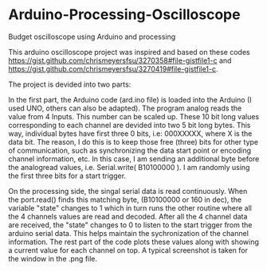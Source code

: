 # Arduino-Processing-Oscilloscope
Budget oscilloscope using Arduino and processing

This arduino oscilloscope project was inspired and based on these codes https://gist.github.com/chrismeyersfsu/3270358#file-gistfile1-c
and https://gist.github.com/chrismeyersfsu/3270419#file-gistfile1-c.

The project is devided into two parts:

In the first part, the Arduino code (ard.ino file) is loaded into the Arduino (I used UNO, others can also be adapted). The program analog reads the value from 4 Inputs. This number can be scaled up. These 10 bit long values corresponding to each channel are devided into two 5 bit long bytes. This way, individual bytes have first three 0 bits, i.e: 000XXXXX, where X is the data bit. The reason, I do this is to keep those free (three) bits for other type of communication, such as synchronizing the data start point or encoding channel information, etc. In this case, I am sending an additional byte before the analogread values, i.e. Serial.write( B10100000 ). I am randomly using the first three bits for a start trigger.

On the processing side, the singal serial data is read continuously. When the port.read() finds this matching byte, (B10100000 or 160 in dec), 
the variable "state" changes to 1 which in turn runs the other routine where all the 4 channels values are read and decoded. After all the 4 channel data are received, the "state" changes to 0 to listen to the start trigger from the arduino serial data. This helps maintain the sychronization of the channel information. The rest part of the code plots these values along with showing a current value for each channel on top. A typical screenshot is taken for the window in the .png file.




